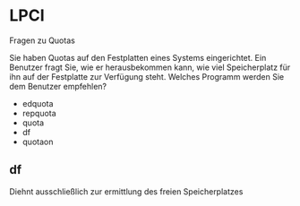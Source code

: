 # LPCI

Fragen zu Quotas

Sie haben Quotas auf den Festplatten eines Systems eingerichtet. Ein Benutzer fragt Sie, wie er herausbekommen kann, wie viel Speicherplatz für ihn auf der Festplatte zur Verfügung steht. Welches Programm werden Sie dem Benutzer empfehlen? 

- edquota
- repquota
- quota
- df
- quotaon

## df 

Diehnt ausschließlich zur ermittlung des freien Speicherplatzes
